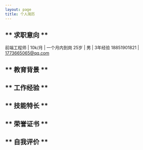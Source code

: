 ```yaml
---
layout: page
title: 个人简历
---
```




##  ** 求职意向 ** 

  前端工程师 |  10k/月 | 一个月内到岗
  25岁 | 男 | 3年经验
  18851901821 | 1773665065@qq.com

##  ** 教育背景 ** 



##  ** 工作经验 ** 


##  ** 技能特长 ** 


##  ** 荣誉证书 ** 


##  ** 自我评价 ** 
